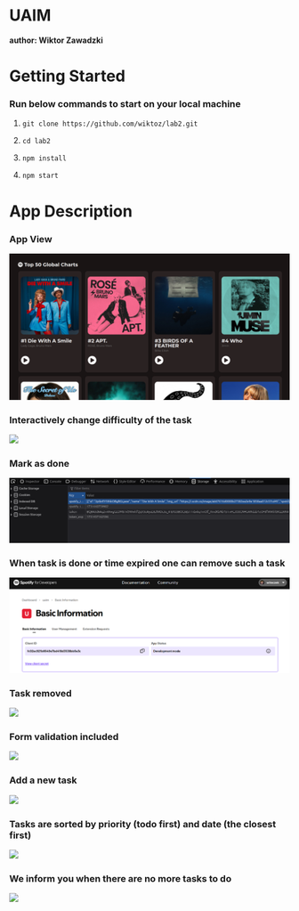 # UAIM
**author: Wiktor Zawadzki**

# Getting Started 
### Run below commands to start on your local machine

1. `git clone https://github.com/wiktoz/lab2.git`

2. `cd lab2`

3. `npm install`

4. `npm start`

# App Description
### App View
![](./images/1.png)

### Interactively change difficulty of the task
![](./images/5.png)

### Mark as done
![](./images/6.png)

### When task is done or time expired one can remove such a task
![](./images/7.png)

### Task removed
![](./images/8.png)

### Form validation included
![](./images/9.png)

### Add a new task
![](./images/10.png)

### Tasks are sorted by priority (todo first) and date (the closest first)
![](./images/11.png)

### We inform you when there are no more tasks to do
![](./images/12.png)

